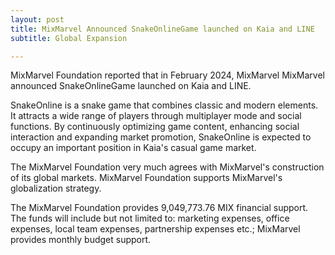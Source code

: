 ```yaml
---
layout: post
title: MixMarvel Announced SnakeOnlineGame launched on Kaia and LINE
subtitle: Global Expansion

---
```


MixMarvel Foundation reported that in February 2024, MixMarvel MixMarvel announced SnakeOnlineGame launched on Kaia and LINE.

SnakeOnline is a snake game that combines classic and modern elements. It attracts a wide range of players through multiplayer mode and social functions. By continuously optimizing game content, enhancing social interaction and expanding market promotion, SnakeOnline is expected to occupy an important position in Kaia's casual game market.

The MixMarvel Foundation very much agrees with MixMarvel's construction of its global markets. MixMarvel Foundation supports MixMarvel's globalization strategy.

The MixMarvel Foundation provides 9,049,773.76 MIX financial support. The funds will include but not limited to: marketing expenses, office expenses, local team expenses, partnership expenses etc.; MixMarvel provides monthly budget support.
